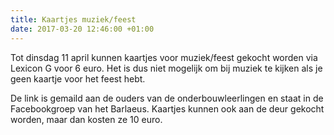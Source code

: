 ```yaml
---
title: Kaartjes muziek/feest
date: 2017-03-20 12:46:00 +01:00
---
```


Tot dinsdag 11 april kunnen kaartjes voor muziek/feest gekocht worden via Lexicon G voor 6 euro. Het is dus niet mogelijk om bij muziek te kijken als je geen kaartje voor het feest hebt.

De link is gemaild aan de ouders van de onderbouwleerlingen en staat in de Facebookgroep van het Barlaeus. Kaartjes kunnen ook aan de deur gekocht worden, maar dan kosten ze 10 euro.